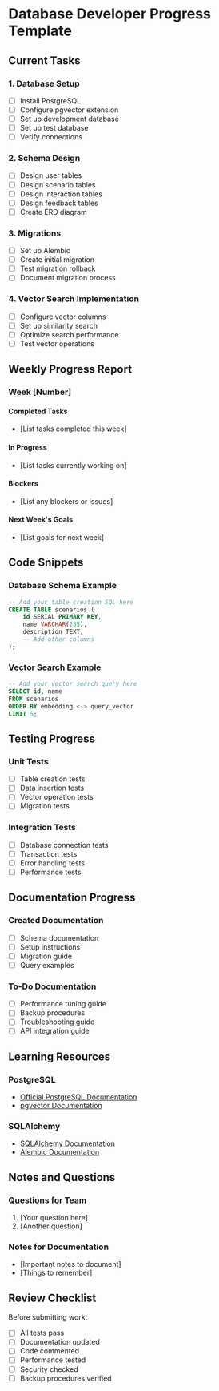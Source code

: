 # Database Developer Progress Template

## Current Tasks

### 1. Database Setup
- [ ] Install PostgreSQL
- [ ] Configure pgvector extension
- [ ] Set up development database
- [ ] Set up test database
- [ ] Verify connections

### 2. Schema Design
- [ ] Design user tables
- [ ] Design scenario tables
- [ ] Design interaction tables
- [ ] Design feedback tables
- [ ] Create ERD diagram

### 3. Migrations
- [ ] Set up Alembic
- [ ] Create initial migration
- [ ] Test migration rollback
- [ ] Document migration process

### 4. Vector Search Implementation
- [ ] Configure vector columns
- [ ] Set up similarity search
- [ ] Optimize search performance
- [ ] Test vector operations

## Weekly Progress Report

### Week [Number]
#### Completed Tasks
- [List tasks completed this week]

#### In Progress
- [List tasks currently working on]

#### Blockers
- [List any blockers or issues]

#### Next Week's Goals
- [List goals for next week]

## Code Snippets

### Database Schema Example
```sql
-- Add your table creation SQL here
CREATE TABLE scenarios (
    id SERIAL PRIMARY KEY,
    name VARCHAR(255),
    description TEXT,
    -- Add other columns
);
```

### Vector Search Example
```sql
-- Add your vector search query here
SELECT id, name 
FROM scenarios 
ORDER BY embedding <-> query_vector 
LIMIT 5;
```

## Testing Progress

### Unit Tests
- [ ] Table creation tests
- [ ] Data insertion tests
- [ ] Vector operation tests
- [ ] Migration tests

### Integration Tests
- [ ] Database connection tests
- [ ] Transaction tests
- [ ] Error handling tests
- [ ] Performance tests

## Documentation Progress

### Created Documentation
- [ ] Schema documentation
- [ ] Setup instructions
- [ ] Migration guide
- [ ] Query examples

### To-Do Documentation
- [ ] Performance tuning guide
- [ ] Backup procedures
- [ ] Troubleshooting guide
- [ ] API integration guide

## Learning Resources

### PostgreSQL
- [Official PostgreSQL Documentation](https://www.postgresql.org/docs/)
- [pgvector Documentation](https://github.com/pgvector/pgvector)

### SQLAlchemy
- [SQLAlchemy Documentation](https://docs.sqlalchemy.org/)
- [Alembic Documentation](https://alembic.sqlalchemy.org/)

## Notes and Questions

### Questions for Team
1. [Your question here]
2. [Another question]

### Notes for Documentation
- [Important notes to document]
- [Things to remember]

## Review Checklist

Before submitting work:
- [ ] All tests pass
- [ ] Documentation updated
- [ ] Code commented
- [ ] Performance tested
- [ ] Security checked
- [ ] Backup procedures verified 